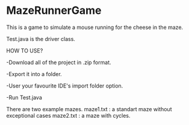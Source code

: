 # MazeRunnerGame
This is a game to simulate a mouse running for the cheese in the maze.

Test.java is the driver class.

HOW TO USE?

-Download all of the project in .zip format.

-Export it into a folder.

-User your favourite IDE's import folder option.

-Run Test.java

There are two example mazes.
maze1.txt : a standart maze without exceptional cases
maze2.txt : a maze with cycles.
